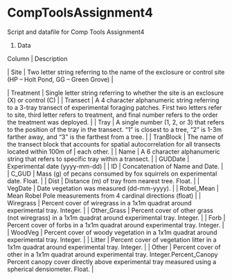 # CompToolsAssignment4
Script and datafile for Comp Tools Assignment4
1. Data

Column | Description

| Site |	Two letter string referring to the name of the exclosure or control site (HP – Holt Pond, GG – Green Grove) |

| Treatment |	Single letter string referring to whether the site is an exclosure (X) or control (C) |
| Transect |	A 4 character alphanumeric string referring to a 3-tray transect of experimental foraging patches. First two letters refer to site, third letter refers to treatment, and final number refers to the order the treatment was deployed. |
| Tray |	A single number (1, 2, or 3) that refers to the position of the tray in the transect. “1” is closest to a tree, “2” is 1-3m farther away, and “3” is the farthest from a tree. |
| TranBlock |	The name of the transect block that accounts for spatial autocorrelation for all transects located within 100m of | each other. |
| Name |	A 6 character alphanumeric string that refers to specific tray within a transect. |
| GUDDate |	Experimental date (yyyy-mm-dd) |
| ID |	Concatenation of Name and Date. |
| C_GUD |	Mass (g) of pecans consumed by fox squirrels on experimental date. Float. |
| Dist |	Distance (m) of tray from nearest tree. Float. |
| VegDate |	Date vegetation was measured (dd-mm-yyyy). |
| Robel_Mean |	Mean Robel Pole measurements from 4 cardinal directions (float) |
| Wiregrass |	Percent cover of wiregrass in a 1x1m quadrat around experimental tray. Integer. |
| Other_Grass |	Percent cover of other grass (not wiregrass) in a 1x1m quadrat around experimental tray. Integer. |
| Forb |	Percent cover of forbs in a 1x1m quadrat around experimental tray. Integer. |
| WoodVeg |	Percent cover of woody vegetation in a 1x1m quadrat around experimental tray. Integer. |
| Litter |	Percent cover of vegetation litter in a 1x1m quadrat around experimental tray. Integer. |
| Other |	Percent cover of other in a 1x1m quadrat around experimental tray. Integer.Percent_Canopy	Percent canopy cover directly above experimental tray measured using a spherical densiometer. Float. |
